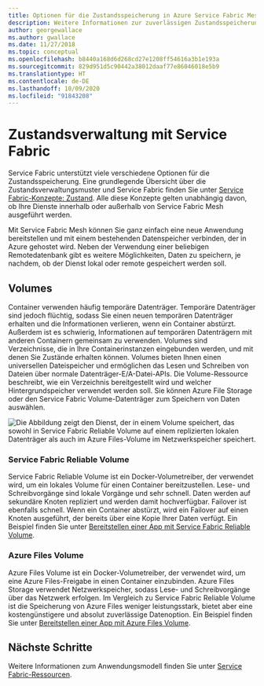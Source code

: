```yaml
---
title: Optionen für die Zustandsspeicherung in Azure Service Fabric Mesh
description: Weitere Informationen zur zuverlässigen Zustandsspeicherung in Service Fabric Mesh-Anwendungen, die in Azure Service Fabric Mesh ausgeführt werden
author: georgewallace
ms.author: gwallace
ms.date: 11/27/2018
ms.topic: conceptual
ms.openlocfilehash: b8440a168d6d268cd27e1208ff54616a3b1e193a
ms.sourcegitcommit: 829d951d5c90442a38012daaf77e86046018e5b9
ms.translationtype: HT
ms.contentlocale: de-DE
ms.lasthandoff: 10/09/2020
ms.locfileid: "91843208"
---
```

# <a name="state-management-with-service-fabric"></a>Zustandsverwaltung mit Service Fabric

Service Fabric unterstützt viele verschiedene Optionen für die Zustandsspeicherung. Eine grundlegende Übersicht über die Zustandsverwaltungsmuster und Service Fabric finden Sie unter [Service Fabric-Konzepte: Zustand](../service-fabric/service-fabric-concepts-state.md). Alle diese Konzepte gelten unabhängig davon, ob Ihre Dienste innerhalb oder außerhalb von Service Fabric Mesh ausgeführt werden. 

Mit Service Fabric Mesh können Sie ganz einfach eine neue Anwendung bereitstellen und mit einem bestehenden Datenspeicher verbinden, der in Azure gehostet wird. Neben der Verwendung einer beliebigen Remotedatenbank gibt es weitere Möglichkeiten, Daten zu speichern, je nachdem, ob der Dienst lokal oder remote gespeichert werden soll. 

## <a name="volumes"></a>Volumes

Container verwenden häufig temporäre Datenträger. Temporäre Datenträger sind jedoch flüchtig, sodass Sie einen neuen temporären Datenträger erhalten und die Informationen verlieren, wenn ein Container abstürzt. Außerdem ist es schwierig, Informationen auf temporären Datenträgern mit anderen Containern gemeinsam zu verwenden. Volumes sind Verzeichnisse, die in Ihre Containerinstanzen eingebunden werden, und mit denen Sie Zustände erhalten können. Volumes bieten Ihnen einen universellen Dateispeicher und ermöglichen das Lesen und Schreiben von Dateien über normale Datenträger-E/A-Datei-APIs. Die Volume-Ressource beschreibt, wie ein Verzeichnis bereitgestellt wird und welcher Hintergrundspeicher verwendet werden soll. Sie können Azure File Storage oder den Service Fabric Volume-Datenträger zum Speichern von Daten auswählen.

![Die Abbildung zeigt den Dienst, der in einem Volume speichert, das sowohl in Service Fabric Reliable Volume auf einem replizierten lokalen Datenträger als auch im Azure Files-Volume im Netzwerkspeicher speichert.][image3]

### <a name="service-fabric-reliable-volume"></a>Service Fabric Reliable Volume

Service Fabric Reliable Volume ist ein Docker-Volumetreiber, der verwendet wird, um ein lokales Volume für einen Container bereitzustellen. Lese- und Schreibvorgänge sind lokale Vorgänge und sehr schnell. Daten werden auf sekundäre Knoten repliziert und werden damit hochverfügbar. Failover ist ebenfalls schnell. Wenn ein Container abstürzt, wird ein Failover auf einen Knoten ausgeführt, der bereits über eine Kopie Ihrer Daten verfügt. Ein Beispiel finden Sie unter [Bereitstellen einer App mit Service Fabric Reliable Volume](service-fabric-mesh-howto-deploy-app-sfreliable-disk-volume.md).

### <a name="azure-files-volume"></a>Azure Files Volume

Azure Files Volume ist ein Docker-Volumetreiber, der verwendet wird, um eine Azure Files-Freigabe in einen Container einzubinden. Azure Files Storage verwendet Netzwerkspeicher, sodass Lese- und Schreibvorgänge über das Netzwerk erfolgen. Im Vergleich zu Service Fabric Reliable Volume ist die Speicherung von Azure Files weniger leistungsstark, bietet aber eine kostengünstigere und absolut zuverlässige Datenoption. Ein Beispiel finden Sie unter [Bereitstellen einer App mit Azure Files Volume](service-fabric-mesh-howto-deploy-app-azurefiles-volume.md).

## <a name="next-steps"></a>Nächste Schritte

Weitere Informationen zum Anwendungsmodell finden Sie unter [Service Fabric-Ressourcen](service-fabric-mesh-service-fabric-resources.md).

[image3]: ./media/service-fabric-mesh-storing-state/volumes.png
